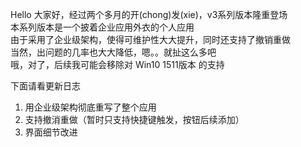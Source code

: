 ﻿Hello 大家好，经过两个多月的开(chong)发(xie)，v3系列版本隆重登场  
本系列版本是一个披着企业应用外衣的个人应用    
由于采用了企业级架构，使得可维护性大大提升，同时还支持了撤销重做     
当然，出问题的几率也大大降低，嗯。。就扯这么多吧    
哦，对了，后续我可能会移除对 Win10 1511版本 的支持    
    
下面请看更新日志	
1. 用企业级架构彻底重写了整个应用
2. 支持撤消重做（暂时只支持快捷键触发，按钮后续添加）
3. 界面细节改进